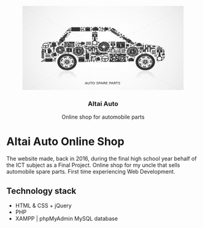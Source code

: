 <!-- PROJECT LOGO -->
<br />
<p align="center">
  <a href="https://github.com/aaskrv/Altai-Auto-Website/">
    <img src="images/autospares1.jpg" alt="Logo" width="420" height="220">
  </a>

  <h3 align="center">Altai Auto</h3>

  <p align="center">
    Online shop for automobile parts
  </p>
</p>

# Altai Auto Online Shop

The website made, back in 2016, during the final high school year behalf of the ICT subject as a Final Project. Online shop for my uncle that sells automobile spare parts. First time experiencing Web Development.

## Technology stack
- HTML & CSS + jQuery
- PHP
- XAMPP | phpMyAdmin MySQL database
